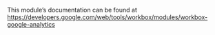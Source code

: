 This module’s documentation can be found at https://developers.google.com/web/tools/workbox/modules/workbox-google-analytics
